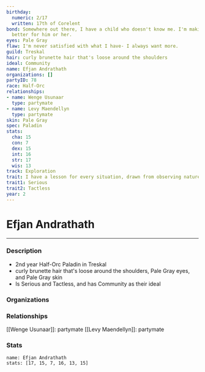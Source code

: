 ```yaml
---
birthday:
  numeric: 2/17
  written: 17th of Corelent
bond: Somewhere out there, I have a child who doesn't know me. I'm making the world
  better for him or her.
eyes: Pale Gray
flaw: I'm never satisfied with what I have- I always want more.
guild: Treskal
hair: curly brunette hair that's loose around the shoulders
ideal: Community
name: Efjan Andrathath
organizations: []
partyID: 78
race: Half-Orc
relationships:
- name: Wenge Usunaar
  type: partymate
- name: Levy Maendellyn
  type: partymate
skin: Pale Gray
spec: Paladin
stats:
  cha: 15
  con: 7
  dex: 15
  int: 16
  str: 17
  wis: 13
track: Exploration
trait: I have a lesson for every situation, drawn from observing nature.
trait1: Serious
trait2: Tactless
year: 2
---
```

# Efjan Andrathath
---
### Description
- 2nd year Half-Orc Paladin in Treskal
- curly brunette hair that's loose around the shoulders, Pale Gray eyes, and Pale Gray skin
- Is Serious and Tactless, and has Community as their ideal

### Organizations
### Relationships
[[Wenge Usunaar]]: partymate
[[Levy Maendellyn]]: partymate
### Stats
```statblock
name: Efjan Andrathath
stats: [17, 15, 7, 16, 13, 15]
```